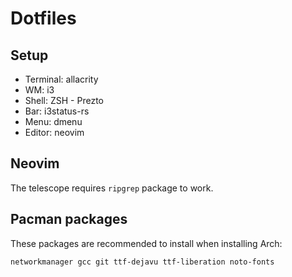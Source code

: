 # Dotfiles

## Setup

- Terminal: allacrity
- WM: i3
- Shell: ZSH - Prezto
- Bar: i3status-rs
- Menu: dmenu
- Editor: neovim

## Neovim
The telescope requires `ripgrep` package to work.

## Pacman packages
These packages are recommended to install when installing Arch:
```
networkmanager gcc git ttf-dejavu ttf-liberation noto-fonts
```
